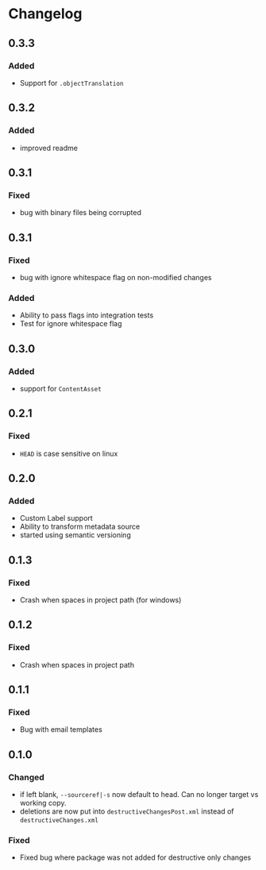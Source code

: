# Changelog
## 0.3.3
### Added

- Support for `.objectTranslation`

## 0.3.2

### Added

- improved readme

## 0.3.1

### Fixed

- bug with binary files being corrupted

## 0.3.1

### Fixed

- bug with ignore whitespace flag on non-modified changes

### Added

- Ability to pass flags into integration tests
- Test for ignore whitespace flag

## 0.3.0

### Added

- support for `ContentAsset`

## 0.2.1

### Fixed

- `HEAD` is case sensitive on linux

## 0.2.0

### Added

- Custom Label support
- Ability to transform metadata source
- started using semantic versioning

## 0.1.3

### Fixed

- Crash when spaces in project path (for windows)

## 0.1.2

### Fixed

- Crash when spaces in project path

## 0.1.1

### Fixed

- Bug with email templates

## 0.1.0

### Changed

- if left blank, `--sourceref|-s` now default to head. Can no longer target vs working copy.
- deletions are now put into `destructiveChangesPost.xml` instead of `destructiveChanges.xml`

### Fixed

- Fixed bug where package was not added for destructive only changes
